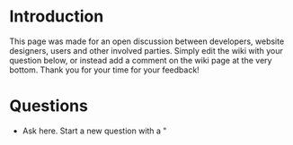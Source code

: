 # Introduction #

This page was made for an open discussion between developers, website designers, users and other involved parties. Simply edit the wiki with your question below, or instead add a comment on the wiki page at the very bottom. Thank you for your time for your feedback!


# Questions #

  * Ask here. Start a new question with a "